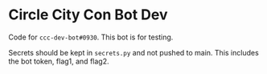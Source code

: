 # Circle City Con Bot Dev
Code for `ccc-dev-bot#0930`. This bot is for testing.

Secrets should be kept in `secrets.py` and not pushed to main. This includes the bot token, flag1, and flag2.
